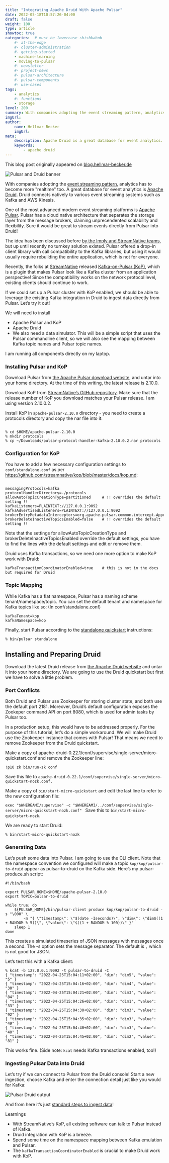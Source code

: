 ```yaml
---
title: "Integrating Apache Druid With Apache Pulsar"
date: 2022-05-18T10:57:26-04:00
draft: false
weight: 100
type: article
showtoc: true
categories:  # must be lowercase shishkabob
    #- at-the-edge
    #- cluster-administration
    #- getting-started
    - machine-learning
    - moving-to-pulsar
    #- newsletter
    #- project-news
    #- pulsar-architecture
    #- pulsar-components
    #- use-cases
tags:
    - analytics
    #- functions
    - storage
level: 200
summary: With companies adopting the event streaming pattern, analytics has to become more "realtime" too. A great database for event analytics is Apache Druid. Druid connects natively to various event streaming systems such as Kafka and AWS Kinesis.
imgUrl: 
author:
    name: Hellmar Becker
    imgUrl:
meta:
    description: Apache Druid is a great database for event analytics. Druid connects natively to various event streaming systems like Kafka & AWS Kinesis. Read to find out more.
    keywords:
        - apache druid
---
```


This blog post originally appeared on [blog.hellmar-becker.de](https://blog.hellmar-becker.de/2022/04/25/integrating-apache-druid-with-apache-pulsar/)

![Pulsar and Druid banner](https://user-images.githubusercontent.com/1042872/168392825-24f2ef83-c646-46dc-a5e5-c20eb7f7f0c5.png)

With companies adopting the [event streaming pattern](https://medium.com/capital-one-tech/event-streaming-an-additional-architectural-style-to-supplement-api-design-703c4f801722), analytics has to become more "realtime" too. A great database for event analytics is [Apache Druid](https://druid.apache.org/). Druid connects natively to various event streaming systems such as Kafka and AWS Kinesis.

One of the most advanced modern event streaming platforms is [Apache Pulsar](https://pulsar.apache.org/). Pulsar has a cloud native architecture that separates the storage layer from the message brokers, claiming unprecendented scalability and flexibility. Sure it would be great to stream events directly from Pulsar into Druid!

The idea has been discussed before [by the Imply and StreamNative teams](https://imply.io/blog/community-spotlight-apache-pulsar-and-apache-druid-get-close/), but up until recently no turnkey solution existed. Pulsar offered a drop-in client library with call compatibility to the Kafka libraries, but using it would usually require rebuilding the entire application, which is not for everyone.

Recently, the folks at [StreamNative](https://streamnative.io/) released [Kafka-on-Pulsar (KoP)](https://streamnative.io/blog/tech/2020-03-24-bring-native-kafka-protocol-support-to-apache-pulsar/), which is a plugin that makes Pulsar look like a Kafka cluster from an application perspective! Since the compatibility works on the network protocol level, existing clients should continue to work.

If we could set up a Pulsar cluster with KoP enabled, we should be able to leverage the existing Kafka integration in Druid to ingest data directly from Pulsar. Let’s try it out!

We will need to install

- Apache Pulsar and KoP
- Apache Druid
- We also need a data simulator. This will be a simple script that uses the Pulsar commandline client, so we will also see the mapping between Kafka topic names and Pulsar topic names.

I am running all components directly on my laptop.

### Installing Pulsar and KoP

Download Pulsar from [the Apache Pulsar download website](https://pulsar.apache.org/en/download/), and untar into your home directory. At the time of this writing, the latest release is 2.10.0.

Download KoP from [StreamNative’s GitHub repository](https://github.com/streamnative/kop/releases). Make sure that the release number of KoP you download matches your Pulsar release. I am using version 2.10.0.2.

Install KoP in `apache-pulsar-2.10.0` directory - you need to create a protocols directory and copy the nar file into it:

```

% cd $HOME/apache-pulsar-2.10.0
% mkdir protocols
% cp ~/Downloads/pulsar-protocol-handler-kafka-2.10.0.2.nar protocols 
```

### Configuration for KoP

You have to add a few necessary configuration settings to `conf/standalone.conf` as per https://github.com/streamnative/kop/blob/master/docs/kop.md:

```

messagingProtocols=kafka
protocolHandlerDirectory=./protocols
allowAutoTopicCreationType=partitioned     # !! overrides the default setting !!
kafkaListeners=PLAINTEXT://127.0.0.1:9092
kafkaAdvertisedListeners=PLAINTEXT://127.0.0.1:9092
brokerEntryMetadataInterceptors=org.apache.pulsar.common.intercept.AppendIndexMetadataInterceptor
brokerDeleteInactiveTopicsEnabled=false    # !! overrides the default setting !!
```

Note that the settings for allowAutoTopicCreationType and brokerDeleteInactiveTopicsEnabled override the default settings, you have to find the lines with the default settings and edit or remove them.

Druid uses Kafka transactions, so we need one more option to make KoP work with Druid:

`kafkaTransactionCoordinatorEnabled=true    # this is not in the docs but required for Druid`

### Topic Mapping

While Kafka has a flat namespace, Pulsar has a naming scheme tenant/namespace/topic. You can set the default tenant and namespace for Kafka topics like so: (In conf/standalone.conf)

```
kafkaTenant=kop
kafkaNamespace=kop
```

Finally, start Pulsar according to the [standalone quickstart](https://pulsar.apache.org/docs/en/standalone/) instructions:

`% bin/pulsar standalone`

## Installing and Preparing Druid

Download the latest Druid release from [the Apache Druid website](https://druid.apache.org/downloads.html) and untar it into your home directory. We are going to use the Druid quickstart but first we have to solve a little problem.

### Port Conflicts

Both Druid and Pulsar use Zookeeper for storing cluster state, and both use the default port 2181. Moreover, Druid’s default configuration exposes the Zookeper command API on port 8080, which is used for admin tasks by Pulsar too.

In a production setup, this would have to be addressed properly. For the purpose of this tutorial, let’s do a simple workaround: We will make Druid use the Zookeeper instance that comes with Pulsar! That means we need to remove Zookeeper from the Druid quickstart.

Make a copy of apache-druid-0.22.1/conf/supervise/single-server/micro-quickstart.conf and remove the Zookeeper line:

`!p10 zk bin/run-zk conf`

Save this file to `apache-druid-0.22.1/conf/supervise/single-server/micro-quickstart-nozk.conf.`

Make a copy of `bin/start-micro-quickstart` and edit the last line to refer to the new configuration file:

`exec "$WHEREAMI/supervise" -c "$WHEREAMI/../conf/supervise/single-server/micro-quickstart-nozk.conf"
`
Save this to `bin/start-micro-quickstart-nozk`.

We are ready to start Druid:

`% bin/start-micro-quickstart-nozk`

### Generating Data

Let’s push some data into Pulsar. I am going to use the CLI client. Note that the namespace convention we configured will make a topic `kop/kop/pulsar-to-druid` appear as pulsar-to-druid on the Kafka side. Here’s my pulsar-produce.sh script:

```
#!/bin/bash

export PULSAR_HOME=$HOME/apache-pulsar-2.10.0
export TOPIC=pulsar-to-druid

while true; do
    ${PULSAR_HOME}/bin/pulsar-client produce kop/kop/pulsar-to-druid -s "\000" \
        -m "{ \"timestamp\": \"$(date -Iseconds)\", \"dim\": \"dim$((1 + RANDOM % 5))\", \"value\": \"$((1 + RANDOM % 100))\" }"
    sleep 1
done

```

This creates a simulated timeseries of JSON messages with messages once a second. The -s option sets the message separator. The default is `,` which is not good for JSON.

Let’s test this with a Kafka client:

```
% kcat -b 127.0.0.1:9092 -t pulsar-to-druid -C           
{ "timestamp": "2022-04-25T15:04:11+02:00", "dim": "dim5", "value": "5" }
{ "timestamp": "2022-04-25T15:04:16+02:00", "dim": "dim4", "value": "30" }
{ "timestamp": "2022-04-25T15:04:21+02:00", "dim": "dim3", "value": "84" }
{ "timestamp": "2022-04-25T15:04:26+02:00", "dim": "dim1", "value": "33" }
{ "timestamp": "2022-04-25T15:04:30+02:00", "dim": "dim3", "value": "92" }
{ "timestamp": "2022-04-25T15:04:35+02:00", "dim": "dim3", "value": "49" }
{ "timestamp": "2022-04-25T15:04:40+02:00", "dim": "dim3", "value": "40" }
{ "timestamp": "2022-04-25T15:04:45+02:00", "dim": "dim2", "value": "81" }
```

This works fine. (Side note: `kcat` needs Kafka transactions enabled, too!)

### Ingesting Pulsar Data into Druid
Let’s try if we can connect to Pulsar from the Druid console! Start a new ingestion, choose Kafka and enter the connection detail just like you would for Kafka:

![Pulsar Druid output](https://user-images.githubusercontent.com/1042872/168396156-6449d29b-2b67-4600-b45b-1784c194d065.jpeg)

And from here it’s just [standard steps to ingest data](https://druid.apache.org/docs/0.22.1/tutorials/index.html#step-4-load-data)!

Learnings

- With StreamNative’s KoP, all existing software can talk to Pulsar instead of Kafka.
- Druid integration with KoP is a breeze.
- Spend some time on the namespace mapping between Kafka emulation and Pulsar.
- The `kafkaTransactionCoordinatorEnabled` is crucial to make Druid work with KoP.

